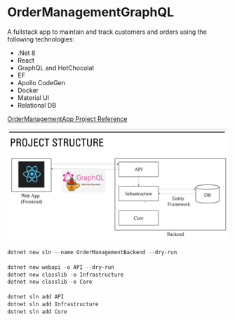 # OrderManagementGraphQL

A fullstack app to maintain and track customers and orders using the following technologies:

- .Net 8
- React
- GraphQL and HotChocolat
- EF
- Apollo CodeGen
- Docker
- Material UI
- Relational DB

[OrderManagementApp Project Reference](https://github.com/ivanthagura/OrderManagementApp)

![Project Diagram](./.resources/images/001_project_diagram.png)

```powershell
dotnet new sln --name OrderManagementBackend --dry-run

dotnet new webapi -o API --dry-run
dotnet new classlib -o Infrastructure
dotnet new classlib -o Core

dotnet sln add API
dotnet sln add Infrastructure
dotnet sln add Core
```
